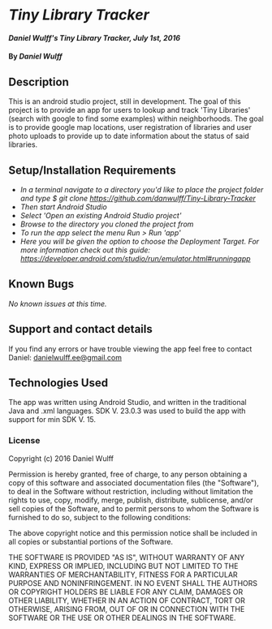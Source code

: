 # _Tiny Library Tracker_

#### _Daniel Wulff's Tiny Library Tracker, July 1st, 2016_

#### By _**Daniel Wulff**_

## Description

This is an android studio project, still in development. The goal of this project is to provide an app for users to lookup and track 'Tiny Libraries' (search with google to find some examples) within neighborhoods. The goal is to provide google map locations, user registration of libraries and user photo uploads to provide up to date information about the status of said libraries.

## Setup/Installation Requirements

* _In a terminal navigate to a directory you'd like to place the project folder and type $ git clone https://github.com/danwulff/Tiny-Library-Tracker_
* _Then start Android Studio_
* _Select 'Open an existing Android Studio project'_
* _Browse to the directory you cloned the project from_
* _To run the app select the menu Run > Run 'app'_
* _Here you will be given the option to choose the Deployment Target. For more information check out this guide: https://developer.android.com/studio/run/emulator.html#runningapp_

## Known Bugs

_No known issues at this time._

## Support and contact details

If you find any errors or have trouble viewing the app feel free to contact Daniel: danielwulff.ee@gmail.com

## Technologies Used

The app was written using Android Studio, and written in the traditional Java and .xml languages. SDK V. 23.0.3 was used to build the app with support for min SDK V. 15.

### License

Copyright (c) 2016 Daniel Wulff

Permission is hereby granted, free of charge, to any person obtaining a copy of this software and associated documentation files (the "Software"), to deal in the Software without restriction, including without limitation the rights to use, copy, modify, merge, publish, distribute, sublicense, and/or sell copies of the Software, and to permit persons to whom the Software is furnished to do so, subject to the following conditions:

The above copyright notice and this permission notice shall be included in all copies or substantial portions of the Software.

THE SOFTWARE IS PROVIDED "AS IS", WITHOUT WARRANTY OF ANY KIND, EXPRESS OR IMPLIED, INCLUDING BUT NOT LIMITED TO THE WARRANTIES OF MERCHANTABILITY, FITNESS FOR A PARTICULAR PURPOSE AND NONINFRINGEMENT. IN NO EVENT SHALL THE AUTHORS OR COPYRIGHT HOLDERS BE LIABLE FOR ANY CLAIM, DAMAGES OR OTHER LIABILITY, WHETHER IN AN ACTION OF CONTRACT, TORT OR OTHERWISE, ARISING FROM, OUT OF OR IN CONNECTION WITH THE SOFTWARE OR THE USE OR OTHER DEALINGS IN THE SOFTWARE.
